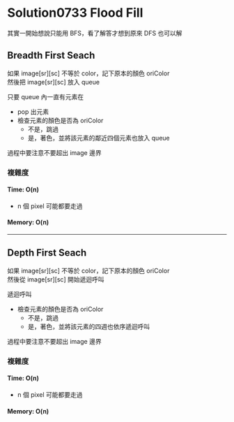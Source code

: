 # Solution0733 Flood Fill

其實一開始想說只能用 BFS，看了解答才想到原來 DFS 也可以解

## Breadth First Seach

如果 image[sr][sc] 不等於 color，記下原本的顏色 oriColor  
然後把 image[sr][sc] 放入 queue

只要 queue 內一直有元素在
- pop 出元素
- 檢查元素的顏色是否為 oriColor
  - 不是，跳過
  - 是，著色，並將該元素的鄰近四個元素也放入 queue

過程中要注意不要超出 image 邊界

### 複雜度

#### Time: O(n)
- n 個 pixel 可能都要走過

#### Memory: O(n)

---

## Depth First Seach

如果 image[sr][sc] 不等於 color，記下原本的顏色 oriColor  
然後從 image[sr][sc] 開始遞迴呼叫

遞迴呼叫
- 檢查元素的顏色是否為 oriColor
  - 不是，跳過
  - 是，著色，並將該元素的四週也依序遞迴呼叫

過程中要注意不要超出 image 邊界

### 複雜度

#### Time: O(n)
- n 個 pixel 可能都要走過

#### Memory: O(n)
